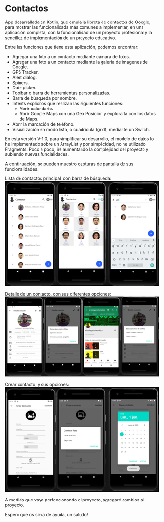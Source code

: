 # Contactos

App desarrallada en Kotlin, que emula la libreta de contactos de Google, para mostrar las funcionalidads más comunes a implementar,
en una aplicación completa, con la funcionalidad de un proyecto profesional y la sencillez de implementación de un proyecto educativo.

Entre las funciones que tiene esta aplicación, podemos encontrar:

- Agregar una foto a un contacto mediante cámara de fotos.
- Agregar una foto a un contacto mediante la galería de imagenes de Google.
- GPS Tracker.
- Alert dialog.
- Spiners.
- Date picker.
- Toolbar o barra de herramientas personalizadas.
- Barra de búsqueda por nombre.
- Intents explicitos que realizan las siguientes funciones:
  - Abrir calendario.
  - Abrir Google Maps con una Geo Posición y explorarla con los datos de Maps.
- Abrir la marcación de teléfono.
- Visualización en modo lista, o cuadricula (grid), mediante un Switch.

En esta versión V-1.0, para simplificar su desarrollo, el modelo de datos lo he implementado sobre un ArrayList y por simplicidad,
no he utilizado Fragments. Poco a poco, iré aumentando la complejidad del proyecto y subiendo nuevas funcialidades.

A continuación, se pueden muestro capturas de pantalla de sus funcionalidades.

Lista de contactos principal, con barra de búsqueda:
<img src="https://github.com/antoniomy82/Contactos/blob/master/Capturas/00_Menu.png">

Detalle de un contacto, con sus diferentes opciones:
<img src="https://github.com/antoniomy82/Contactos/blob/master/Capturas/00_Detalle.png">

Crear contacto, y sus opciones:
<img src="https://github.com/antoniomy82/Contactos/blob/master/Capturas/00_Nuevo.png">

A medida que vaya perfeccionando el proyecto, agregaré cambios al proyecto.

Espero que os sirva de ayuda, un saludo!

